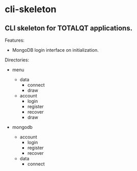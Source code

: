 # cli-skeleton
## CLI skeleton for TOTALQT applications.

Features:
- MongoDB login interface on initialization.


Directories:

- menu
  - data
    - connect
    - draw
  - account
    - login
    - register
    - recover
    - draw

- mongodb
  - account
    - login
    - register
    - recover
  - data
    - connect